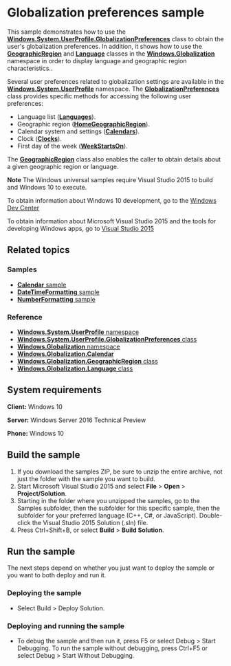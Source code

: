 <!--
  category: GlobalizationAndLocalization
  samplefwlink: http://go.microsoft.com/fwlink/p/?LinkId=624045
-->

# Globalization preferences sample

This sample demonstrates how to use the
[**Windows.System.UserProfile.GlobalizationPreferences**](http://msdn.microsoft.com/library/windows/apps/br241825)
class to obtain the user's globalization preferences.
In addition, it shows how to use the
[**GeographicRegion**](http://msdn.microsoft.com/library/windows/apps/br206792)
and
[**Language**](http://msdn.microsoft.com/library/windows/apps/br206804)
classes in the
[**Windows.Globalization**](http://msdn.microsoft.com/library/windows/apps/br206813)
namespace in order to display language and geographic region characteristics..

Several user preferences related to globalization settings are available in the
[**Windows.System.UserProfile**](http://msdn.microsoft.com/library/windows/apps/br241881)
namespace.
The
[**GlobalizationPreferences**](http://msdn.microsoft.com/library/windows/apps/br241825)
class provides specific methods for accessing the following user preferences:

- Language list ([**Languages**](http://msdn.microsoft.com/library/windows/apps/br241830)).
- Geographic region ([**HomeGeographicRegion**](http://msdn.microsoft.com/library/windows/apps/br241829)).
- Calendar system and settings ([**Calendars**](http://msdn.microsoft.com/library/windows/apps/br241826)).
- Clock ([**Clocks**](http://msdn.microsoft.com/library/windows/apps/br241827)).
- First day of the week ([**WeekStartsOn**](http://msdn.microsoft.com/library/windows/apps/br241831)).

The
[**GeographicRegion**](http://msdn.microsoft.com/library/windows/apps/br206792)
class also enables the caller to obtain details about a given geographic region or language.

**Note** The Windows universal samples require Visual Studio 2015 to build and Windows 10 to execute.

To obtain information about Windows 10 development, go to the [Windows Dev Center](https://dev.windows.com)

To obtain information about Microsoft Visual Studio 2015 and the tools for developing Windows apps, go to [Visual Studio 2015](http://go.microsoft.com/fwlink/?LinkID=532422)

## Related topics

### Samples

* [**Calendar** sample](../Calendar)
* [**DateTimeFormatting** sample](../DateTimeFormatting)
* [**NumberFormatting** sample](../NumberFormatting)

### Reference

* [**Windows.System.UserProfile** namespace](http://msdn.microsoft.com/library/windows/apps/br241881)
* [**Windows.System.UserProfile.GlobalizationPreferences** class](http://msdn.microsoft.com/library/windows/apps/br241825)
* [**Windows.Globalization** namespace](http://msdn.microsoft.com/library/windows/apps/br206813)
* [**Windows.Globalization.Calendar**](http://msdn.microsoft.com/library/windows/apps/br206724)
* [**Windows.Globalization.GeographicRegion** class](http://msdn.microsoft.com/library/windows/apps/br206792)
* [**Windows.Globalization.Language** class](http://msdn.microsoft.com/library/windows/apps/br206804)

## System requirements

**Client:** Windows 10

**Server:** Windows Server 2016 Technical Preview

**Phone:** Windows 10

## Build the sample

1. If you download the samples ZIP, be sure to unzip the entire archive, not just the folder with the sample you want to build.
2. Start Microsoft Visual Studio 2015 and select **File** \> **Open** \> **Project/Solution**.
3. Starting in the folder where you unzipped the samples, go to the Samples subfolder, then the subfolder for this specific sample, then the subfolder for your preferred language (C++, C#, or JavaScript). Double-click the Visual Studio 2015 Solution (.sln) file.
4. Press Ctrl+Shift+B, or select **Build** \> **Build Solution**.

## Run the sample

The next steps depend on whether you just want to deploy the sample or you want to both deploy and run it.

### Deploying the sample

- Select Build > Deploy Solution.

### Deploying and running the sample

- To debug the sample and then run it, press F5 or select Debug >  Start Debugging. To run the sample without debugging, press Ctrl+F5 or select Debug > Start Without Debugging.
